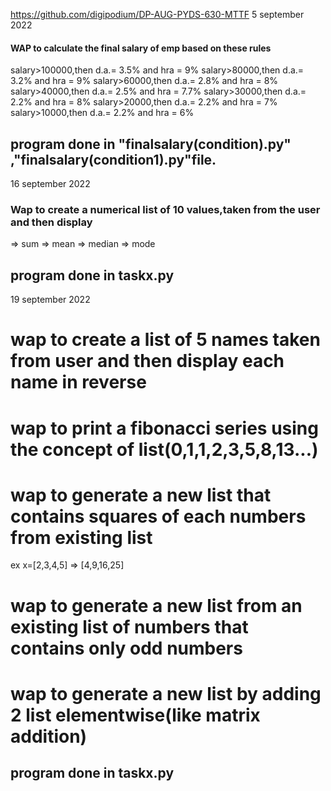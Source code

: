 https://github.com/digipodium/DP-AUG-PYDS-630-MTTF
5 september 2022
#### WAP  to calculate the final salary of emp based on these rules
  salary>100000,then d.a.= 3.5% and hra = 9%
  salary>80000,then d.a.= 3.2% and hra = 9%
  salary>60000,then d.a.= 2.8% and hra = 8%
  salary>40000,then d.a.= 2.5% and hra = 7.7%
  salary>30000,then d.a.= 2.2% and hra = 8%
  salary>20000,then d.a.= 2.2% and hra = 7%
  salary>10000,then d.a.= 2.2% and hra = 6%
 ## program done in "finalsalary(condition).py" ,"finalsalary(condition1).py"file.



16 september 2022
### Wap to create a numerical list of 10 values,taken from the user and then display
=> sum
=> mean
=> median
=> mode
## program done in taskx.py


19 september 2022
# wap to create a list of 5 names taken from user and then display each name in reverse
# wap to print a fibonacci series using the concept of list(0,1,1,2,3,5,8,13...)
# wap to generate a new list that contains squares of each numbers from existing list
ex x=[2,3,4,5] => [4,9,16,25]
# wap to generate a new list from an existing list of numbers that contains only odd numbers
# wap to generate a new list by adding 2 list elementwise(like matrix addition)

## program done in taskx.py

